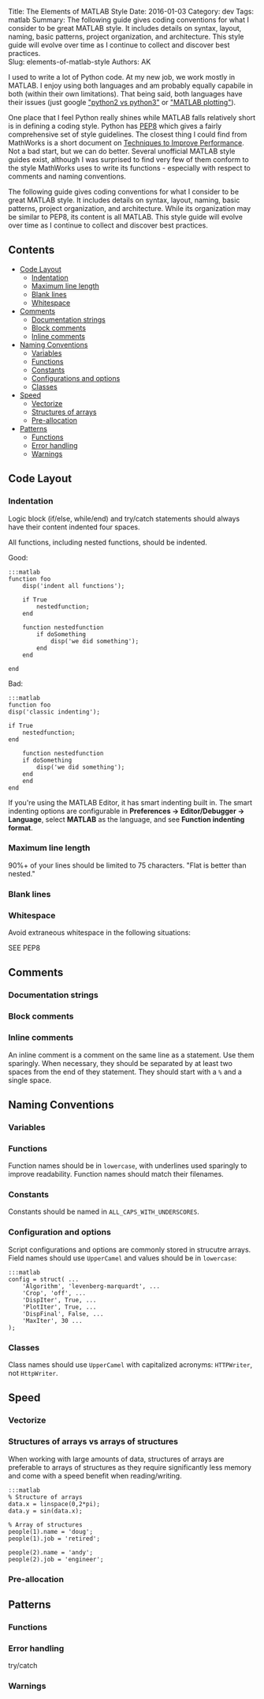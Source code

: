 Title: The Elements of MATLAB Style 
Date: 2016-01-03
Category: dev
Tags: matlab
Summary: The following guide gives coding conventions for what I consider to be great MATLAB style. It includes details on syntax, layout, naming, basic patterns, project organization, and architecture. This style guide will evolve over time as I continue to collect and discover best practices.  
Slug: elements-of-matlab-style
Authors: AK

I used to write a lot of Python code. At my new job, we work mostly in MATLAB. I enjoy using both languages and am probably equally capabile in both (within their own limitations). That being said, both languages have their issues (just google ["python2 vs python3"](https://www.google.com/search?q=python2+vs+python3) or ["MATLAB plotting"](https://www.google.com/search?q=matlab+plotting)).

One place that I feel Python really shines while MATLAB falls relatively short is in defining a coding style. Python has [PEP8](https://www.python.org/dev/peps/pep-0008/) which gives a fairly comprehensive set of style guidelines. The closest thing I could find from MathWorks is a short document on [Techniques to Improve Performance](http://www.mathworks.com/help/matlab/matlab_prog/techniques-for-improving-performance.html). Not a bad start, but we can do better. Several unofficial MATLAB style guides exist, although I was surprised to find very few of them conform to the style MathWorks uses to write its functions - especially with respect to comments and naming conventions.

The following guide gives coding conventions for what I consider to be great MATLAB style. It includes details on syntax, layout, naming, basic patterns, project organization, and architecture. While its organization may be similar to PEP8, its content is all MATLAB. This style guide will evolve over time as I continue to collect and discover best practices. 


## Contents
* [Code Layout](#code-layout)
    * [Indentation](#indentation)
    * [Maximum line length](#maximum-line-length)
    * [Blank lines](#blank-lines)
    * [Whitespace](#whitespace)
* [Comments](#comments)
    * [Documentation strings](#documentation-strings)
    * [Block comments](#block-comments)
    * [Inline comments](#inline-comments)
* [Naming Conventions](#naming-conventions)
    * [Variables](#variables)
    * [Functions](#functions)
    * [Constants](#constants)
    * [Configurations and options](#configuration-and-options)
    * [Classes](#classes)
* [Speed](#speed)
    * [Vectorize](#vectorize)
    * [Structures of arrays](#structures-of-arrays)
    * [Pre-allocation](#pre-allocation)
* [Patterns](#patterns)
    * [Functions](#functions)
    * [Error handling](#error-handling)
    * [Warnings](#warnings)



## <a name="code-layout"></a>Code Layout  

### <a name="indentation"></a>Indentation

Logic block (if/else, while/end) and try/catch statements should always have their content indented four spaces. 

All functions, including nested functions, should be indented.

Good:

    :::matlab
    function foo
        disp('indent all functions');

        if True
            nestedfunction;
        end

        function nestedfunction
            if doSomething
                disp('we did something');
            end
        end

    end

Bad:

    :::matlab
    function foo
    disp('classic indenting');
    
    if True
        nestedfunction;
    end

        function nestedfunction
        if doSomething
            disp('we did something');
        end
        end
    end

If you're using the MATLAB Editor, it has smart indenting built in. The smart indenting options are configurable in **Preferences -> Editor/Debugger -> Language**, select **MATLAB** as the language, and see **Function indenting format**.

### <a name="maximum-line-length"></a>Maximum line length

90%+ of your lines should be limited to 75 characters. "Flat is better than nested."

### <a name="blank-lines"></a>Blank lines

### <a name="whitespace"></a>Whitespace

Avoid extraneous whitespace in the following situations:

SEE PEP8

## <a name="comments"></a>Comments

### <a name="documentation-strings"></a>Documentation strings


### <a name="block-comments"></a>Block comments


### <a name="inline-comments"></a>Inline comments

An inline comment is a comment on the same line as a statement. Use them sparingly. When necessary, they should be separated by at least two spaces from the end of they statement. They should start with a `%` and a single space.

## <a name="naming-conventions"></a>Naming Conventions 

### <a name="variables"></a>Variables

### <a name="functions"></a>Functions

Function names should be in `lowercase`, with underlines used sparingly to improve readability. Function names should match their filenames.

### <a name="constants"></a>Constants

Constants should be named in `ALL_CAPS_WITH_UNDERSCORES`.

### <a name="configuration-and-options"></a>Configuration and options

Script configurations and options are commonly stored in strucutre arrays. Field names should use `UpperCamel` and values should be in `lowercase`:

    :::matlab
    config = struct( ...
        'Algorithm', 'levenberg-marquardt', ...
        'Crop', 'off', ...
        'DispIter', True, ...
        'PlotIter', True, ...
        'DispFinal', False, ...
        'MaxIter', 30 ...
    );

### <a name="classes"></a>Classes

Class names should use `UpperCamel` with capitalized acronyms: `HTTPWriter`, not `HttpWriter`.


## <a name="speed"></a>Speed

### <a name="vectorize"></a>Vectorize



### <a name="structures-of-arrays"></a>Structures of arrays vs arrays of structures

When working with large amounts of data, structures of arrays are preferable to arrays of structures as they require significantly less memory and come with a speed benefit when reading/writing.

    :::matlab
    % Structure of arrays
    data.x = linspace(0,2*pi);
    data.y = sin(data.x);

    % Array of structures
    people(1).name = 'doug';
    people(1).job = 'retired';
    
    people(2).name = 'andy';
    people(2).job = 'engineer';


### <a name="pre-allocation"></a>Pre-allocation

## <a name="patterns"></a>Patterns

### <a name="functions"></a>Functions
### <a name="error-handling"></a>Error handling
try/catch

### <a name="warnings"></a>Warnings

